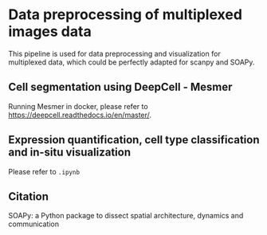 # Data preprocessing of multiplexed images data
This pipeline is used for data preprocessing and visualization for multiplexed data, which could be perfectly adapted for scanpy and SOAPy.  
## Cell segmentation using DeepCell - Mesmer
Running Mesmer in docker, please refer to https://deepcell.readthedocs.io/en/master/.  


## Expression quantification, cell type classification and in-situ visualization
Please refer to `.ipynb`

## Citation
SOAPy: a Python package to dissect spatial architecture, dynamics and communication
